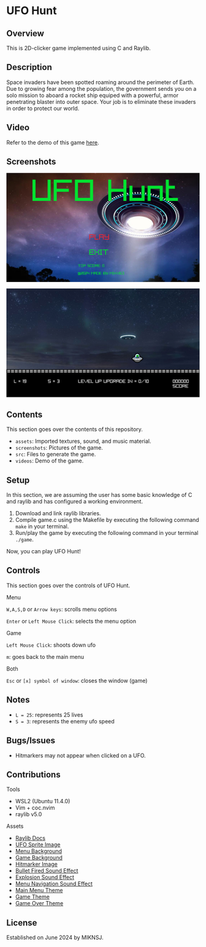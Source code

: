 # UFO Hunt

## Overview
This is 2D-clicker game implemented using C and Raylib.

## Description
Space invaders have been spotted roaming around the perimeter of Earth. Due to
growing fear among the population, the government sends you on a solo mission
to aboard a rocket ship equiped with a powerful, armor penetrating blaster into
outer space. Your job is to eliminate these invaders in order to protect our
world.

## Video
Refer to the demo of this game 
[here](https://youtu.be/UOaZgamK6FA?si=Xj_gkiEFge2JqP4lj).

## Screenshots
![ufo-hunt-menu](./screenshots/ufo_hunt_menu.png)

![ufo-hunt-game](./screenshots/ufo_hunt_game.png)

## Contents
This section goes over the contents of this repository.

- ```assets```: Imported textures, sound, and music material.
- ```screenshots```: Pictures of the game.
- ```src```: Files to generate the game.
- ```videos```: Demo of the game.

## Setup
In this section, we are assuming the user has some basic knowledge of C and
raylib and has configured a working environment.

1. Download and link raylib libraries.
2. Compile game.c using the Makefile by executing the following command
```make``` in your terminal.
3. Run/play the game by executing the following command in your terminal
```./game```.

Now, you can play UFO Hunt!

## Controls
This section goes over the controls of UFO Hunt.

Menu

```W,A,S,D``` or ```Arrow keys```: scrolls menu options

```Enter``` or ```Left Mouse Click```: selects the menu option

Game

```Left Mouse Click```: shoots down ufo

```m```: goes back to the main menu

Both

```Esc``` or ```[x] symbol of window```: closes the window (game)

## Notes
- ```L = 25```: represents 25 lives
- ```S = 3```: represents the enemy ufo speed

## Bugs/Issues
- Hitmarkers may not appear when clicked on a UFO.

## Contributions
Tools

- WSL2 (Ubuntu 11.4.0)
- Vim + coc.nvim
- raylib v5.0

Assets

- [Raylib Docs](https://www.raylib.com/index.html)
- [UFO Sprite Image](https://emojipedia.org/microsoft/windows-10-fall-creators-update/flying-saucer)
- [Menu Background](https://www.foxnews.com/us/harvard-ufo-study-claiming-aliens-could-earth-disguised-humans-thought-experiment-expert-says)
- [Game Background](https://manhattan.institute/article/ufo-review-outer-space-the-inside-story)
- [Hitmarker Image](https://www.pngall.com/hit-marker-png/download/159891)
- [Bullet Fired Sound Effect](https://www.soundsnap.com/remington_m700s_sniper_rifle_firing_a_single_shot_02_wav_0)
- [Explosion Sound Effect](https://www.soundsnap.com/8bit_explosion_6_wav)
- [Menu Navigation Sound Effect](https://opengameart.org/content/gui-sound-effects)
- [Main Menu Theme](https://opengameart.org/content/space-station-1)
- [Game Theme](https://opengameart.org/content/through-space)
- [Game Over Theme](https://opengameart.org/content/game-over-trumpet-sfx)

## License
Established on June 2024 by MIKNSJ.
